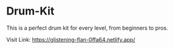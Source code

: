 # Drum-Kit
This is a perfect drum kit for every level, from beginners to pros. 
<p>Visit Link: <a href="https://glistening-flan-0ffa64.netlify.app/" target="_main" alt="web link">https://glistening-flan-0ffa64.netlify.app/</a></p>
